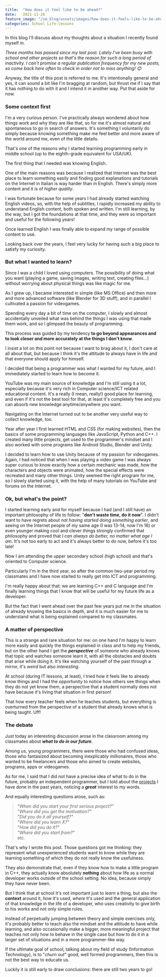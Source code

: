 ```yaml
---
title:  "How does it feel like to be ahead?"
date:   2021-11-26
feature_image: "/sm_blog/assets/images/how-does-it-feels-like-to-be-ahead-images/mindset.jpg"
categories: School Life-lessons
---
```


In this blog I'll discuss about my thoughts about a situation I recently found myself in.

*Three months has passed since my last post. Lately I've been busy with school and other projects so that's the reason for such a long period of inactivity. I can't promise a regular publication frequency for my new posts, so come back here often to check in order not to miss anything! 😊*

Anyway, the title of this post is referred to me. It's intentionally general and yes, it can sound a bit like I'm bragging at random, but thrust me if I say that it has nothing to do with it and I intend it in another way. Put that aside for now.

### Some context first

I'm a very curious person. I've practically always wondered about how things work and why they are like that, so for me it's almost natural and spontaneous to go in search of answers. It's something I voluntarily do simply because knowing something make me feel better and more aware of the world around me, even of the little details.

That's one of the reasons why I started learning programming early in middle school (up to the eighth-grade equivalent for USA/UK).

The first thing that I needed was knowing English.

One of the main reasons was because I realized that Internet was the best place to learn something easily and finding good explanations and tutorials on the Internet in Italian is way harder than in English. There's simply more content and it is of *higher quality*.

I was fortunate because for some years I had already started watching English videos, so, with the help of subtitles, I rapidly increased my ability to understand English content, both spoken and written. I'm still learning, by the way, but I got the foundations at that time, and they were so important and useful for the following years!

Once learned English I was finally able to expand my range of possible content to use.

Looking back over the years, I feel very lucky for having such a big place to satisfy my curiosity.

### But what I wanted to learn?

Since I was a child I loved using computers. The possibility of doing what you want (playing a game, saving images, writing text, creating files…) without worrying about physical things was like magic for me.

As I grew up, I became interested in simple (like MS Office) and then more and more advanced software (like Blender for 3D stuff), and in parallel I cultivated a passion for videogames.

Spending every day a bit of time on the computer, I slowly and almost accidentally unveiled what was behind the things I was using that made them work, and so I glimpsed the beauty of programming.

This process was guided by my tendency **to go beyond appearances and to look closer and more accurately at the things I don't know**.

I insist a lot on this point not because I want to brag about it, I don't care at all about that, but because I think it's the attitude to always have in life and that everyone should apply for himself.

I decided that being a programmer was what I wanted for my future, and I immediately started to learn how to become it.

YouTube was my main source of knowledge and I'm still using it a lot, especially because it's very rich in Computer science/ICT related educational content. It's a really (I mean, really!) good place for learning, and even if it's not the best tool for that, at least it's completely free and you can absorb new knowledge anytime/anywhere you want.

Navigating on the Internet turned out to be another very useful way to collect knowledge, too.

Year after year I first learned HTML and CSS (for making websites), then the basics of some programming languages like JavaScript, Python and C++. I created many little projects, get used to the programmer's mindset and I also worked with some programs like Android Studio, Blender and Unity.

I decided to learn how to use Unity because of my passion for videogames. Again, I had noticed that when I was playing a video game I was always super curious to know exactly how a certain mechanic was made, how the characters and objects were animated, how the special effects were recreated and many other things. Unity seemed the right program for me, so I slowly started using it, with the help of many tutorials on YouTube and forums on the Internet.

### Ok, but what's the point?

I started learning early and for myself because I had (and I still have) an important philosophy of life to follow: "**don't waste time, do it now**". I didn't want to have regrets about *not having started doing something earlier*, and seeing on the Internet people of my same age (I was 13-14, now I'm 16) or even younger making cool and clever things strongly confirmed that philosophy and proved that *I can always do better, no matter what age I am*. It's not too early to act and it's always better to do now, before it's too late!

Now I am attending the upper secondary school (high school) and that's oriented to Computer science.

Particularly I'm in the third year, so after the common two-year period my classmates and I have now started to really get into ICT and programming.

I'm really happy about that: we are learning C++ and C language and I'm finally learning things that I know that will be useful for my future life as a developer.

But the fact that I went ahead over the past few years put me in the situation of already knowing the basics in depth, and it is much easier for me to understand what is being explained compared to my classmates.

### A matter of perspective

This is a strange and rare situation for me: on one hand I'm happy to learn more easily and quickly the things explained in class and to help my friends, but on the other hand I get the ***perspective*** of someone who already knows that topic and watches someone learn it, with all the obstacles and doubts that arise while doing it. It's like watching yourself of the past through a mirror, it's *weird* but also *interesting*.

At school (during IT lessons, at least), I tried how it feels like to already know things and I had the opportunity to notice how others see things when they do not yet know them, a perspective that a student normally does not have because it's living that situation in first person!

That how every teacher feels when he teaches students, but everything is overturned from the perspective of a student that already knows what is being taught. Uff!

### The debate

Just today an interesting discussion arose in the classroom among my classmates about ***what to do in our future***.

Among us, young programmers, there were those who had confused ideas, those who fantasized about becoming inexplicably millionaires, those who wanted to be freelancers and those who aimed to create websites, programs, apps or videogames.

As for me, I said that I did not have a precise idea of what to do in the future, probably an independent programmer, but I told about the [projects](https://github.com/SamMed05) I have done in the past years, noticing a ***great*** interest to my words.

And equally interesting questions arose, such as:
> "*When did you start your first serious project?"* <br/>
"*Where did you get the motivation?"* <br/>
"*Did you do it all yourself?"* <br/>
"*Where did you learn X?"* <br/>
"*How did you do it?"* <br/>
*"Where did you start from?"* <br/>
 etc.

That's why I wrote this post. Those questions got me thinking: they represent what unexperienced students want to know while they are learning something of which they do not really know the usefulness.

They also demonstrate that, even if they know how to make a little program in C++, they actually know absolutely **nothing** about how life as a normal developer works outside of the school setting. No idea, because simply they have never been.

But I think that at school it's not important just to *learn* a thing, but also the **context** around it, *how* it's used, *where* it's used and the general application of that knowledge in the life of a developer, who uses creativity to give birth to his works and not only simple rules.

Instead of perpetually jumping between theory and simple exercises only, it's probably better to teach also the mindset and the attitude to have while learning, and also occasionally make a bigger, more meaningful project that teaches not only how to behave in the single case but how to do it in a larger set of situations and in a more programmer-like way.

If the ultimate goal of school, talking about my field of study (Information Technology), is to "*churn out*" good, well formed programmers, then this is not the best way to educate us.

Luckily it is still early to draw conclusions: there are still two years to go!

